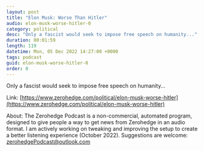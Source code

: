 ```yaml
---
layout: post
title: "Elon Musk: Worse Than Hitler"
audio: elon-musk-worse-hitler-0
category: political
desc: "Only a fascist would seek to impose free speech on humanity..."
duration: 00:01:59
length: 119
datetime: Mon, 05 Dec 2022 14:27:00 +0000
tags: podcast
guid: elon-musk-worse-hitler-0
order: 0
---
```

Only a fascist would seek to impose free speech on humanity...

Link: [https://www.zerohedge.com/political/elon-musk-worse-hitler](https://www.zerohedge.com/political/elon-musk-worse-hitler)

About: The Zerohedge Podcast is a non-commercial, automated program, designed to give people a way to get news from Zerohedge in an audio format.  I am actively working on tweaking and improving the setup to create a better listening experience (October 2022).  Suggestions are welcome: [zerohedgePodcast@outlook.com](mailto:zerohedgePodcast@outlook.com)
